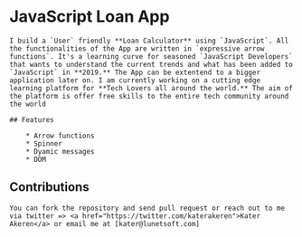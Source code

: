# JavaScript Loan App

    I build a `User` friendly **Loan Calculator** using `JavaScript`. All the functionalities of the App are written in `expressive arrow functions`. It's a learning curve for seasoned `JavaScript Developers` that wants to understand the current trends and what has been added to `JavaScript` in **2019.** The App can be extentend to a bigger application later on. I am currently working on a cutting edge learning platform for **Tech Lovers all around the world.** The aim of the platform is offer free skills to the entire tech community around the world

    ## Features

        * Arrow functions
        * Spinner
        * Dyamic messages
        * DOM
  
## Contributions

    You can fork the repository and send pull request or reach out to me via twitter => <a href="https://twitter.com/katerakeren">Kater Akeren</a> or email me at [kater@lunetsoft.com]
